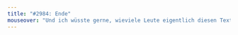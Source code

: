 ```yaml
---
title: "#2984: Ende"
mouseover: "Und ich wüsste gerne, wieviele Leute eigentlich diesen Text hier lesen."
---
```

